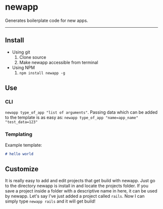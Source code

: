 # newapp

Generates boilerplate code for new apps.

---

## Install
* Using git
  1. Clone source
  2. Make newapp accessible from terminal
* Using NPM
  1. `npm install newapp -g`

## Use

### CLI
`newapp type_of_app "list of arguments"`.
Passing data which can be added to the template is as easy as: `newapp type_of_app "name=app_name" "test_data=123"`

### Templating
Example template:
```md
# hello world
```

## Customize
It is really easy to add and edit projects that get build with newapp. Just go to the directory newapp is install in and locate the projects folder. If you save a project inside a folder with a descriptive name in here, it can be used by newapp. Let's say I've just added a project called `rails`. Now I can simply type `newapp rails` and it will get build!
